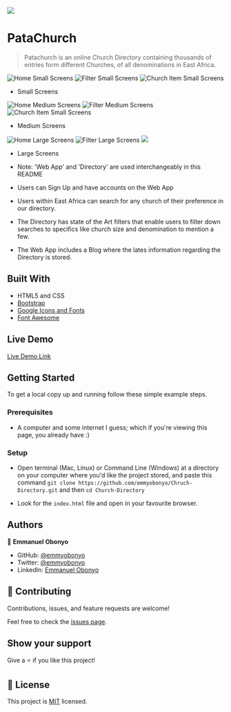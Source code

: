 ![](https://img.shields.io/badge/Microverse-blueviolet)

# PataChurch

> Patachurch is an online Church Directory containing thousands of entries form different Churches, of all denominations in East Africa. 

![Home Small Screens](./images/pc-small.png)
![Filter Small Screens](./images/pc-small-2.png)
![Church Item Small Screens](./church-item-ss.png)

- Small Screens

![Home Medium Screens](./images/main-ms.png)
![Filter Medium Screens](./images/filter-ms.png)
![Church Item Small Screens](./ci-ms.png)

- Medium Screens

![Home Large Screens](./images/main-ls.png)
![Filter Large Screens](./images/filter-ms.png)
![](./ci-ls.png)

- Large Screens

- Note: 'Web App' and 'Directory' are used interchangeably in this README
- Users can Sign Up and have accounts on the Web App
- Users within East Africa can search for any church of their preference in our directory.
- The Directory has state of the Art filters that enable users to filter down searches to specifics like church size and denomination to mention a few.
- The Web App includes a Blog where the lates information regarding the Directory is stored.

## Built With

- HTML5 and CSS
- [Bootstrap](https://getbootstrap.com/)
- [Google Icons and Fonts](https://fonts.google.com/)
- [Font Awesome](https://fontawesome.com/)

## Live Demo

[Live Demo Link](https://emmyobonyo.github.io/Chruch-Directory/)


## Getting Started

To get a local copy up and running follow these simple example steps.

### Prerequisites

- A computer and some internet I guess; which if you're viewing this page, you already have :)

### Setup

- Open terminal (Mac, Linux) or Command Line (Windows) at a directory on your computer where you'd like the project stored, and paste this command `git clone https://github.com/emmyobonyo/Chruch-Directory.git` and then `cd Church-Directory`

- Look for the `index.html` file and open in your favourite browser.


## Authors

👤 **Emmanuel Obonyo**

- GitHub: [@emmyobonyo](https://github.com/emmyobonyo)
- Twitter: [@emmyobonyo](https://twitter.com/emmyobonyo)
- LinkedIn: [Emmanuel Obonyo](https://www.linkedin.com/in/emmanuel-obonyo-3728a2200/)

## 🤝 Contributing

Contributions, issues, and feature requests are welcome!

Feel free to check the [issues page](https://github.com/emmyobonyo/Chruch-Directory/issues).

## Show your support

Give a ⭐️ if you like this project!


## 📝 License

This project is [MIT](./MIT.md) licensed.
